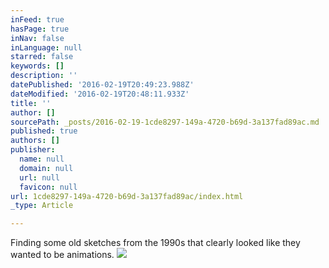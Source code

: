 ```yaml
---
inFeed: true
hasPage: true
inNav: false
inLanguage: null
starred: false
keywords: []
description: ''
datePublished: '2016-02-19T20:49:23.988Z'
dateModified: '2016-02-19T20:48:11.933Z'
title: ''
author: []
sourcePath: _posts/2016-02-19-1cde8297-149a-4720-b69d-3a137fad89ac.md
published: true
authors: []
publisher:
  name: null
  domain: null
  url: null
  favicon: null
url: 1cde8297-149a-4720-b69d-3a137fad89ac/index.html
_type: Article

---
```

Finding some old sketches from the 1990s that clearly looked like they wanted to be animations.
![](https://the-grid-user-content.s3-us-west-2.amazonaws.com/175ee9a5-fadb-4a5e-9ea5-e120846f3880.gif)